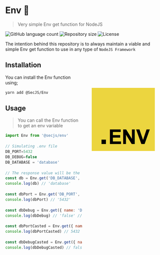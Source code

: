 # Env 🔁

> Very simple Env get function for NodeJS

<p>
  <img alt="GitHub language count" src="https://img.shields.io/github/languages/count/secjs/responses?style=for-the-badge&logo=appveyor">

  <img alt="Repository size" src="https://img.shields.io/github/repo-size/secjs/Env?style=for-the-badge&logo=appveyor">

  <img alt="License" src="https://img.shields.io/badge/license-MIT-brightgreen?style=for-the-badge&logo=appveyor">
</p>

The intention behind this repository is to always maintain a viable and simple Env get function to use in any type of `NodeJS Framework`

<img src=".github/env.png" width="200px" align="right" hspace="30px" vspace="100px">

## Installation

You can install the Env function using;

```bash
yarn add @SecJS/Env
```

## Usage

> You can call the Env function to get an env variable

```js
import Env from '@secjs/env'

// Simulating .env file
DB_PORT=5432
DB_DEBUG=false
DB_DATABASE = 'database'

// The response value will be the value of DB_DATABASE variable or my-database by default
const db = Env.get('DB_DATABASE', 'my-database')
console.log(db) // 'database'

const dbPort = Env.get('DB_PORT', 5432)
console.log(dbPort) // '5432'

const dbDebug = Env.get({ name: 'DB_DEBUG', type: 'boolean' }, false)
console.log(dbDebug) // 'false' // Same as true value

const dbPortCasted = Env.get({ name: 'DB_PORT', type: 'number' }, 5432)
console.log(dbPortCasted) // 5432

const dbDebugCasted = Env.get({ name: 'DB_DEBUG', type: 'boolean' }, false)
console.log(dbDebugCasted) // false
```
